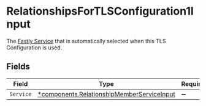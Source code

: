 # RelationshipsForTLSConfiguration1Input

The [Fastly Service](/reference/api/services/service/) that is automatically selected when this TLS Configuration is used.


## Fields

| Field                                                                                                   | Type                                                                                                    | Required                                                                                                | Description                                                                                             |
| ------------------------------------------------------------------------------------------------------- | ------------------------------------------------------------------------------------------------------- | ------------------------------------------------------------------------------------------------------- | ------------------------------------------------------------------------------------------------------- |
| `Service`                                                                                               | [*components.RelationshipMemberServiceInput](../../models/components/relationshipmemberserviceinput.md) | :heavy_minus_sign:                                                                                      | N/A                                                                                                     |